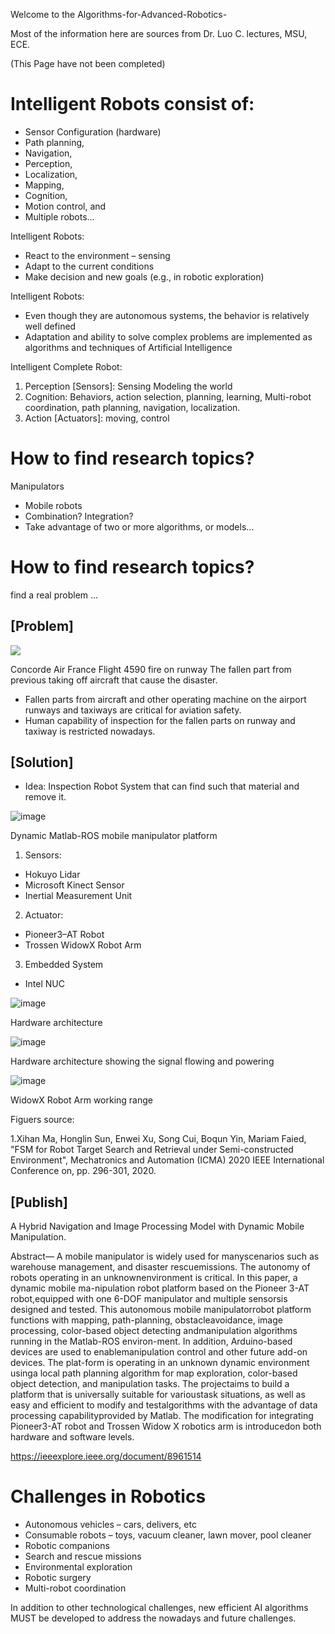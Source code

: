 Welcome to the Algorithms-for-Advanced-Robotics-

Most of the information here are sources from Dr. Luo C. lectures, MSU, ECE.

(This Page have not been completed)

# Intelligent Robots consist of:
* Sensor Configuration (hardware)
* Path planning,
* Navigation,
* Perception,
* Localization,
* Mapping,
* Cognition,
* Motion control, and
* Multiple robots…

Intelligent Robots: 
* React to the environment – sensing
* Adapt to the current conditions
* Make decision and new goals (e.g., in robotic exploration)

Intelligent Robots: 
* Even though they are autonomous systems, the behavior is relatively well defined
* Adaptation and ability to solve complex problems are implemented as algorithms and techniques of Artificial Intelligence

Intelligent Complete Robot: 
1. Perception [Sensors]: Sensing Modeling the world
2. Cognition: Behaviors, action selection, planning, learning, Multi-robot coordination, path planning, navigation, localization.
3. Action [Actuators]: moving, control

# How to find research topics?
Manipulators
* Mobile robots
* Combination? Integration?
* Take advantage of two or more algorithms, or models…

# How to find research topics?
find a real problem ...

## [Problem]

![](https://scontent-hou1-1.xx.fbcdn.net/v/t1.6435-9/116107138_3156538307735289_5722845639577561145_n.jpg?_nc_cat=103&ccb=1-5&_nc_sid=8bfeb9&_nc_ohc=IkMRx9PZI8AAX8_HO3W&_nc_ht=scontent-hou1-1.xx&oh=41ca7ea5b7988d0339795145ea71720e&oe=61CDA057)

Concorde Air France Flight 4590 fire on runway The fallen part from previous taking off aircraft
that cause the disaster.

* Fallen parts from aircraft and other operating machine on the airport runways and taxiways are critical for aviation safety.
* Human capability of inspection for the fallen parts on runway and taxiway is restricted nowadays.

## [Solution]
* Idea: Inspection Robot System that can find such that material and remove it. 

![image](https://user-images.githubusercontent.com/72484101/144494807-470e5c55-6d5e-4b05-b814-d2f482e41dfd.png)

Dynamic Matlab-ROS mobile manipulator platform

1. Sensors:
* Hokuyo Lidar
* Microsoft Kinect Sensor
* Inertial Measurement Unit
2. Actuator:
* Pioneer3–AT Robot
* Trossen WidowX Robot Arm
3. Embedded System
* Intel NUC

![image](https://user-images.githubusercontent.com/72484101/144495168-519cce00-3662-4a15-8d1b-702192d8b540.png)

Hardware architecture

![image](https://user-images.githubusercontent.com/72484101/144495268-ebd3edf8-3795-41a2-a234-9d2c5a8ecf9a.png)

Hardware architecture showing the signal flowing and powering

![image](https://user-images.githubusercontent.com/72484101/144495571-95c6fa04-4825-481d-9d57-e4b7d88753f1.png)

WidowX Robot Arm working range

Figuers source:

1.Xihan Ma, Honglin Sun, Enwei Xu, Song Cui, Boqun Yin, Mariam Faied, "FSM for Robot Target Search and Retrieval under Semi-constructed Environment", Mechatronics and Automation (ICMA) 2020 IEEE International Conference on, pp. 296-301, 2020.

## [Publish]
A  Hybrid  Navigation  and  Image  Processing  Model  with  Dynamic Mobile  Manipulation. 

Abstract— A  mobile  manipulator  is  widely  used  for  manyscenarios such as warehouse management, and disaster rescuemissions.  The  autonomy  of  robots  operating  in  an  unknownenvironment  is  critical.  In  this  paper,  a  dynamic  mobile  ma-nipulation  robot  platform  based  on  the  Pioneer  3-AT  robot,equipped  with  one  6-DOF  manipulator  and  multiple  sensorsis  designed  and  tested.  This  autonomous  mobile  manipulatorrobot platform functions with mapping, path-planning, obstacleavoidance,  image  processing,  color-based  object  detecting  andmanipulation  algorithms  running  in  the  Matlab-ROS  environ-ment.  In  addition,  Arduino-based  devices  are  used  to  enablemanipulation control and other future add-on devices. The plat-form  is  operating  in  an  unknown  dynamic  environment  usinga  local  path  planning  algorithm  for  map  exploration,  color-based  object  detection,  and  manipulation  tasks.  The  projectaims to build a platform that is universally suitable for varioustask situations, as well as easy and efficient to modify and testalgorithms  with  the  advantage  of  data  processing  capabilityprovided  by  Matlab.  The  modification  for  integrating  Pioneer3-AT  robot  and  Trossen  Widow  X  robotics  arm  is  introducedon  both  hardware  and  software  levels.

https://ieeexplore.ieee.org/document/8961514

# Challenges in Robotics
* Autonomous vehicles – cars, delivers, etc
* Consumable robots – toys, vacuum cleaner, lawn mover, pool cleaner
* Robotic companions
* Search and rescue missions
* Environmental exploration
* Robotic surgery
* Multi-robot coordination 

In addition to other technological challenges, new efficient AI algorithms MUST be developed to address the nowadays and future challenges.
